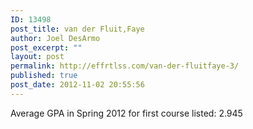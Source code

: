 ```yaml
---
ID: 13498
post_title: van der Fluit,Faye
author: Joel DesArmo
post_excerpt: ""
layout: post
permalink: http://effrtlss.com/van-der-fluitfaye-3/
published: true
post_date: 2012-11-02 20:55:56
---
```

<p>Average GPA in Spring 2012 for first course listed: 2.945</p>